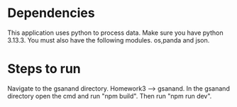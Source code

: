 # Dependencies

This application uses python to process data. 
Make sure you have python 3.13.3.
You must also have the following modules.
os,panda and json. 

# Steps to run

Navigate to the gsanand directory. Homework3 --> gsanand. 
In the gsanand directory open the cmd and run "npm build".
Then run "npm run dev".
